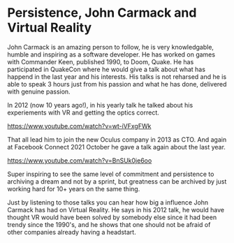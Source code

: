 # Persistence, John Carmack and Virtual Reality

John Carmack is an amazing person to follow, he is very knowledgable, humble and inspiring as a software developer. He has worked on games with Commander Keen, published 1990, to Doom, Quake. He has participated in QuakeCon where he would give a talk about what has happend in the last year and his interests. His talks is not reharsed and he is able to speak 3 hours just from his passion and what he has done, delivered with genuine passion. 

In 2012 (now 10 years ago!), in his yearly talk he talked about his experiements with VR and getting the optics correct. 

https://www.youtube.com/watch?v=wt-iVFxgFWk

That all lead him to join the new Oculus company in 2013 as CTO. And again at Facebook Connect 2021 October he gave a talk again about the last year.

https://www.youtube.com/watch?v=BnSUk0je6oo

Super inspiring to see the same level of commitment and persistence to archiving a dream and not by a sprint, but greatness can be archived by just working hard for 10+ years on the same thing.

Just by listening to those talks you can hear how big a influence John Carmack has had on Virtual Reality. He says in his 2012 talk, he would have thought VR would have been solved by somebody else since it had been trendy since the 1990's, and he shows that one should not be afraid of other companies already having a headstart.